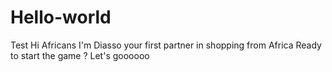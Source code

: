 # Hello-world
Test
Hi Africans
I'm Diasso your first partner in shopping from Africa
Ready to start the game ?
Let's goooooo
